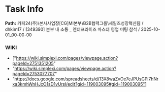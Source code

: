 # Task Info

**Path:** 카페24(주)\본사사업장\[CG]MI본부\B2B협력그룹\세일즈성장혁신팀 / dhkim17 / [349390] 본부 내 소통 _ 엔터프라이즈 마스터 영업 미팅 참석 / 2025-10-01_00-00-00

### WIKI
- ["https://wiki.simplexi.com/pages/viewpage.action?pageId=2751351205"
- "https://wiki.simplexi.com/pages/viewpage.action?pageId=2753077707"
- "https://docs.google.com/spreadsheets/d/13X8waZvOe7eJPUsGPi7hNrxa3kmhWnHJcO1sD1vUrsI/edit?gid=119003095#gid=119003095"]

